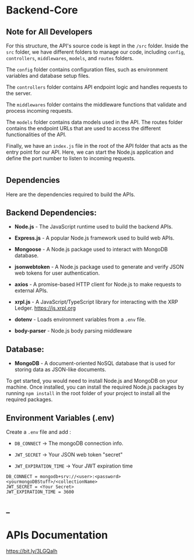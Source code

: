 # Backend-Core
## Note for All Developers
For this structure, the API's source code is kept in the `/src` folder. Inside the `src` folder, we have different folders to manage our code, including `config`, `controllers`, `middlewares`, `models`, and `routes` folders.

The `config` folder contains configuration files, such as environment variables and database setup files. 

The `controllers` folder contains API endpoint logic and handles requests to the server. 

The `middlewares` folder contains the middleware functions that validate and process incoming requests. 

The `models` folder contains data models used in the API. The routes folder contains the endpoint URLs that are used to access the different functionalities of the API.

Finally, we have an `index.js` file in the root of the API folder that acts as the entry point for our API. Here, we can start the Node.js application and define the port number to listen to incoming requests.
#
## Dependencies
Here are the dependencies required to build the APIs.

## Backend Dependencies:

- **Node.js** - The JavaScript runtime used to build the backend APIs.
- **Express.js** - A popular Node.js framework used to build web APIs.
- **Mongoose** - A Node.js package used to interact with MongoDB database.
- **jsonwebtoken** - A Node.js package used to generate and verify JSON web tokens for user authentication.
- **axios** - A promise-based HTTP client for Node.js to make requests to external APIs.
- **xrpl.js** - A JavaScript/TypeScript library for interacting with the XRP Ledger. https://js.xrpl.org

- **dotenv** - Loads environment variables from a `.env` file.
- **body-parser** -  Node.js body parsing middleware


## Database:

- **MongoDB** - A document-oriented NoSQL database that is used for storing data as JSON-like documents.

To get started, you would need to install Node.js and MongoDB on your machine. Once installed, you can install the required Node.js packages by running `npm install` in the root folder of your project to install all the required packages.

## Environment Variables (.env)

Create a `.env` file and add :

- `DB_CONNECT` -> The mongoDB connection info.

- `JWT_SECRET` -> Your JSON web token "secret"

- `JWT_EXPIRATION_TIME` -> Your JWT expiration time

```env
DB_CONNECT = mongodb+srv://<user>:<password><yourmongoDBStuff>/<collectionName>
JWT_SECRET = <Your Secret>
JWT_EXPIRATION_TIME = 3600
```


## _
# APIs Documentation
https://bit.ly/3LGQalh
#